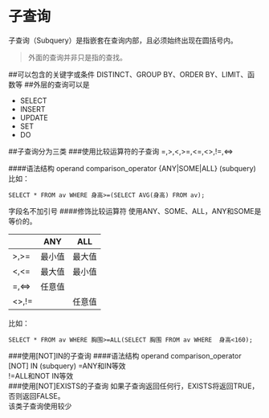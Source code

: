 子查询
=====
子查询（Subquery）是指嵌套在查询内部，且必须始终出现在圆括号内。
>外面的查询并非只是指的查找。

##可以包含的关键字或条件
    DISTINCT、GROUP BY、ORDER BY、LIMIT、函数等
##外层的查询可以是
* SELECT
* INSERT
* UPDATE
* SET
* DO

##子查询分为三类
###使用比较运算符的子查询
    =,>,<,>=,<=,<>,!=,<=>
    
####语法结构
    operand comparison_operator {ANY|SOME|ALL} (subquery)
比如：
```mysql
SELECT * FROM av WHERE 身高>=(SELECT AVG(身高) FROM av);
```
字段名不加引号
####修饰比较运算符
使用ANY、SOME、ALL，ANY和SOME是等价的。

||ANY|ALL|
|----|----|----|
|>,>=|最小值|最大值|
|<,<=|最大值|最小值|
|=,<=>|任意值||
|<>,!=||任意值|
比如：
```mysql
SELECT * FROM av WHERE 胸围>=ALL(SELECT 胸围 FROM av WHERE  身高<160);
```

###使用[NOT]IN的子查询
####语法结构
    operand comparison_operator [NOT] IN (subquery)
=ANY和IN等效    
!=ALL和NOT IN等效    
###使用[NOT]EXISTS的子查询
如果子查询返回任何行，EXISTS将返回TRUE，否则返回FALSE。    
该类子查询使用较少
